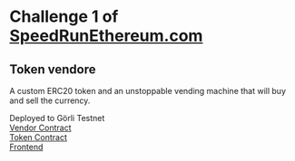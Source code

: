 # Challenge 1 of [SpeedRunEthereum.com](https://speedrunethereum.com/challenge/token-vendor)

## Token vendore

A custom ERC20 token and an unstoppable vending machine that will buy and sell the currency.


Deployed to Görli Testnet  
[Vendor Contract](https://goerli.etherscan.io/address/0x54B7576F1f8d72397ab89C4c770B9c1bCD3FFcc5)  
[Token Contract](https://goerli.etherscan.io/address/0x7ec5ec137ae6b08e9cb6ffa7ffa011e8ab5e18cd)  
[Frontend](https://overjoyed-apparel.surge.sh/)